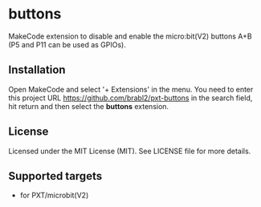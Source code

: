 # buttons

MakeCode extension to disable and enable the micro:bit(V2) buttons A+B (P5 and P11 can be used as GPIOs). 

## Installation

Open MakeCode and select '+ Extensions' in the menu. You need to enter this project URL https://github.com/brabl2/pxt-buttons in the search field, hit return and then select the **buttons** extension.

## License

Licensed under the MIT License (MIT). See LICENSE file for more details.

## Supported targets

- for PXT/microbit(V2)
